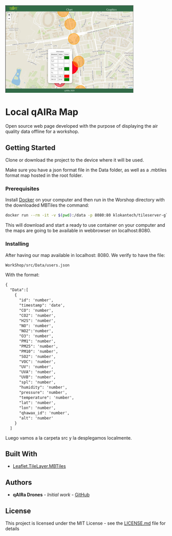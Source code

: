 <img src=https://raw.githubusercontent.com/SabCampos/WorkShop/master/src/Images/info_local_map.png width="400" />

# Local qAIRa Map
Open source web page developed with the purpose of displaying the air quality data offline for a workshop.

## Getting Started

Clone or download the project to the device where it will be used.

Make sure you have a json format file in the Data folder, as well as a .mbtiles format map hosted in the root folder.

### Prerequisites


Install [Docker](http://www.docker.com/) on your computer and then run in the Worshop directory with the downloaded MBTiles the command:

```bash
docker run --rm -it -v $(pwd):/data -p 8080:80 klokantech/tileserver-gl
```

This will download and start a ready to use container on your computer and the maps are going to be available in webbrowser on localhost:8080.


### Installing

After having our map available in localhost: 8080.
We verify to have the file:

```
WorkShop/src/Data/users.json
```

With the format:

```
{
  "Data":[
    {
      "id": 'number',
      "timestamp": 'date',
      "CO": 'number',
      "CO2": 'number',
      "H2S": 'number',
      "NO": 'number',
      "NO2":'number',
      "O3": 'number',
      "PM1": 'number',
      "PM25": 'number',
      "PM10": 'number',
      "SO2": 'number',
      "VOC": 'number',
      "UV": 'number',
      "UVA": 'number',
      "UVB": 'number',
      "spl": 'number',
      "humidity": 'number',
      "pressure": 'number',
      "temperature": 'number',
      "lat": 'number',
      "lon": 'number',
      "qhawax_id": 'number',
      "alt": 'number'
    }
  ]
```
Luego vamos a la carpeta src y la desplegamos localmente.

## Built With

* [Leaflet.TileLayer.MBTiles](https://www.npmjs.com/package/Leaflet.TileLayer.MBTiles)


## Authors

* **qAIRa Drones** - *Initial work* - [GitHub](https://github.com/qAIRa/WorkShop)


## License

This project is licensed under the MIT License - see the [LICENSE.md](LICENSE.md) file for details

